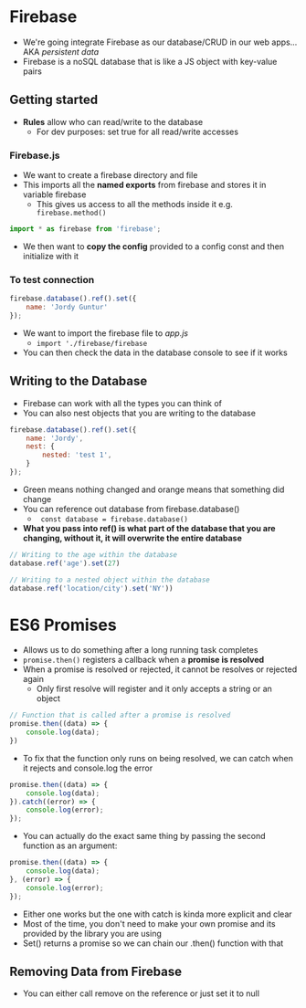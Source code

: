 # Firebase
*	We're going integrate Firebase as our database/CRUD in our web apps... AKA *persistent data*
*	Firebase is a noSQL database that is like a JS object with key-value pairs

## Getting started
*	**Rules** allow who can read/write to the database
	* 	For dev purposes: set true for all read/write accesses

### Firebase.js
*	We want to create a firebase directory and file 
*	This imports all the **named exports** from firebase and stores it in variable firebase
	* 	This gives us access to all the methods inside it e.g. ``` firebase.method()```

```javascript
import * as firebase from 'firebase';
```

*	We then want to **copy the config** provided to a config const and then initialize with it

### To test connection
```javascript
firebase.database().ref().set({
	name: 'Jordy Guntur'
});
```

*	We want to import the firebase file to *app.js*
	* 	```import './firebase/firebase```
*  You can then check the data in the database console to see if it works

## Writing to the Database
*	Firebase can work with all the types you can think of
* 	You can also nest objects that you are writing to the database

```javascript
firebase.database().ref().set({
	name: 'Jordy',
	nest: {
		nested: 'test 1',
	}
});
```

*	Green means nothing changed and orange means that something did change
* 	You can reference out database from firebase.database()
	* 	``` const database = firebase.database()```
*	**What you pass into ref() is what part of the database that you are changing, without it, it will overwrite the entire database**

```javascript
// Writing to the age within the database
database.ref('age').set(27)
```
 
```javascript
// Writing to a nested object within the database
database.ref('location/city').set('NY'))
```

# ES6 Promises
*	Allows us to do something after a long running task completes
* 	```promise.then()``` registers a callback when a **promise is resolved**
*  	When a promise is resolved or rejected, it cannot be resolves or rejected again
	*  	Only first resolve will register and it only accepts a string or an object

```javascript
// Function that is called after a promise is resolved
promise.then((data) => {
	console.log(data);
})
```

*	To fix that the function only runs on being resolved, we can catch when it rejects and console.log the error

```javascript
promise.then((data) => {
	console.log(data);
}).catch((error) => {
	console.log(error);
});
```

*	You can actually do the exact same thing by passing the second function as an argument:

```javascript
promise.then((data) => {
	console.log(data);
}, (error) => {
	console.log(error);
});
```

*	Either one works but the one with catch is kinda more explicit and clear
* 	Most of the time, you don't need to make your own promise and its provided by the library you are using
*	Set() returns a promise so we can chain our .then() function with that

## Removing Data from Firebase
*	You can either call remove on the reference or just set it to null

```javascript

```

